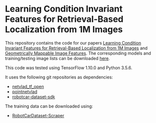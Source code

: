 # Learning Condition Invariant Features for Retrieval-Based Localization from 1M Images

This repository contains the code for our papers  [Learning Condition Invariant Features for Retrieval-Based Localization from 1M Images](https://arxiv.org/pdf/2008.12165.pdf) and [Geometrically Mappable Image Features](https://arxiv.org/abs/2003.09682). 
The corresponding models and training/testing image lists can be downloaded [here](https://www.dropbox.com/sh/xao2zjlp9tbkb1x/AABdGmJUvBcos0pU3JKJYlZVa?dl=0).

This code was tested using TensorFlow 1.10.0 and Python 3.5.6.

It uses the following git repositories as dependencies:

- [netvlad_tf_open](https://github.com/uzh-rpg/netvlad_tf_open)
- [pointnetvlad](https://github.com/mikacuy/pointnetvlad)
- [robotcar-dataset-sdk](https://github.com/ori-mrg/robotcar-dataset-sdk)

The training data can be downloaded using: 

- [RobotCarDataset-Scraper](https://github.com/mttgdd/RobotCarDataset-Scraper)
